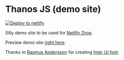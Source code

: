 # Thanos JS (demo site)

[![Deploy to netlify](https://www.netlify.com/img/deploy/button.svg)](https://app.netlify.com/start/deploy?repository=https://github.com/oliviel/nety-demo)

Silly demo site to be used for [Netlify Drop](https://app.netlify.com/drop).

Preview demo site [right here](https://www.thanosjs.org).

Thanks to [Rasmus Andersson](https://twitter.com/rsms) for creating [Inter UI font](https://rsms.me/inter/).
